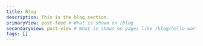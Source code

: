 ```yaml
---
title: Blog
description: This is the blog section.
primaryView: post-feed # What is shown on /blog
secondaryView: post-view # What is shown on pages like /blog/hello-world
tags: []
---
```


